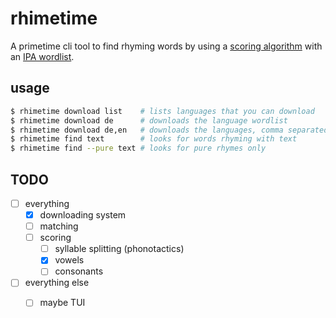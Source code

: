 # rhimetime

A primetime cli tool to find rhyming words by using a [scoring algorithm](https://axon.cs.byu.edu/Dan/673/papers/bay.pdf)
with an [IPA wordlist](https://github.com/open-dict-data/ipa-dict).


## usage 

```sh
$ rhimetime download list    # lists languages that you can download
$ rhimetime download de      # downloads the language wordlist
$ rhimetime download de,en   # downloads the languages, comma separated
$ rhimetime find text        # looks for words rhyming with text
$ rhimetime find --pure text # looks for pure rhymes only
```

## TODO

- [ ] everything
  - [x] downloading system
  - [ ] matching
  - [ ] scoring
    - [ ] syllable splitting (phonotactics)
    - [x] vowels
    - [ ] consonants

- [ ] everything else 
  - [ ] maybe TUI








